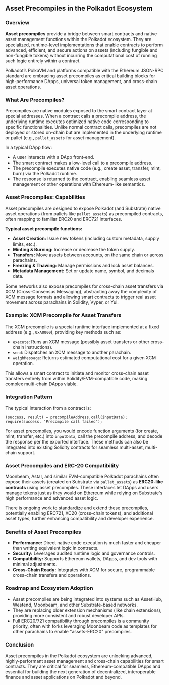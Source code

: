 
## Asset Precompiles in the Polkadot Ecosystem

### Overview

**Asset precompiles** provide a bridge between smart contracts and native asset management functions within the Polkadot ecosystem. They are specialized, runtime-level implementations that enable contracts to perform advanced, efficient, and secure actions on assets (including fungible and non-fungible tokens) without incurring the computational cost of running such logic entirely within a contract.

Polkadot’s PolkaVM and platforms compatible with the Ethereum JSON-RPC standard are embracing asset precompiles as critical building blocks for high-performance DApps, universal token management, and cross-chain asset operations.

### What Are Precompiles?

Precompiles are native modules exposed to the smart contract layer at special addresses. When a contract calls a precompile address, the underlying runtime executes optimized native code corresponding to specific functionalities. Unlike normal contract calls, precompiles are not deployed or stored on-chain but are implemented in the underlying runtime or pallet (e.g., `pallet_assets` for asset management).

In a typical DApp flow:

- A user interacts with a DApp front-end.
- The smart contract makes a low-level call to a precompile address.
- The precompile executes native code (e.g., create asset, transfer, mint, burn) via the Polkadot runtime.
- The response is returned to the contract, enabling seamless asset management or other operations with Ethereum-like semantics.


### Asset Precompiles: Capabilities

Asset precompiles are designed to expose Polkadot (and Substrate) native asset operations (from pallets like `pallet_assets`) as precompiled contracts, often mapping to familiar ERC20 and ERC721 interfaces.

**Typical asset precompile functions:**

- **Asset Creation:** Issue new tokens (including custom metadata, supply limits, etc.).
- **Minting \& Burning:** Increase or decrease the token supply.
- **Transfers:** Move assets between accounts, on the same chain or across parachains.
- **Freezing \& Thawing:** Manage permissions and lock asset balances.
- **Metadata Management:** Set or update name, symbol, and decimals data.

Some networks also expose precompiles for cross-chain asset transfers via XCM (Cross-Consensus Messaging), abstracting away the complexity of XCM message formats and allowing smart contracts to trigger real asset movement across parachains in Solidity, Vyper, or Yul.

### Example: XCM Precompile for Asset Transfers

The XCM precompile is a special runtime interface implemented at a fixed address (e.g., `0xA0000`), providing key methods such as:

- `execute`: Runs an XCM message (possibly asset transfers or other cross-chain instructions).
- `send`: Dispatches an XCM message to another parachain.
- `weighMessage`: Returns estimated computational cost for a given XCM operation.

This allows a smart contract to initiate and monitor cross-chain asset transfers entirely from within Solidity/EVM-compatible code, making complex multi-chain DApps viable.

### Integration Pattern

The typical interaction from a contract is:

```solidity
(success, result) = precompileAddress.call(inputData);
require(success, "Precompile call failed");
```

For asset precompiles, you would encode function arguments (for create, mint, transfer, etc.) into `inputData`, call the precompile address, and decode the response per the exported interface. These methods can also be integrated into existing Solidity contracts for seamless multi-asset, multi-chain support.

### Asset Precompiles and ERC-20 Compatibility

Moonbeam, Astar, and similar EVM-compatible Polkadot parachains often expose their assets (created on Substrate via `pallet_assets`) as **ERC20-like contracts** using asset precompiles. These interfaces let DApps and users manage tokens just as they would on Ethereum while relying on Substrate's high performance and advanced asset logic.

There is ongoing work to standardize and extend these precompiles, potentially enabling ERC721, XC20 (cross-chain tokens), and additional asset types, further enhancing compatibility and developer experience.

### Benefits of Asset Precompiles

- **Performance:** Direct native code execution is much faster and cheaper than writing equivalent logic in contracts.
- **Security:** Leverages audited runtime logic and governance controls.
- **Compatibility:** Supports Ethereum wallets, DApps, and dev tools with minimal adjustments.
- **Cross-Chain Ready:** Integrates with XCM for secure, programmable cross-chain transfers and operations.


### Roadmap and Ecosystem Adoption

- Asset precompiles are being integrated into systems such as AssetHub, Westend, Moonbeam, and other Substrate-based networks.
- They are replacing older extension mechanisms (like chain extensions), providing more consistent and robust developer APIs.
- Full ERC20/721 compatibility through precompiles is a community priority, often with forks leveraging Moonbeam code as templates for other parachains to enable "assets-ERC20" precompiles.


### Conclusion

Asset precompiles in the Polkadot ecosystem are unlocking advanced, highly-performant asset management and cross-chain capabilities for smart contracts. They are critical for seamless, Ethereum-compatible DApps and essential for building the next generation of decentralized, interoperable finance and asset applications on Polkadot and beyond.